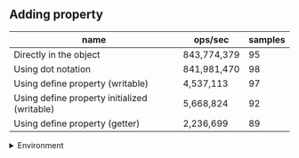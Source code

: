 ## Adding property

|name|ops/sec|samples|
|-|-|-|
|Directly in the object|843,774,379|95|
|Using dot notation|841,981,470|98|
|Using define property (writable)|4,537,113|97|
|Using define property initialized (writable)|5,668,824|92|
|Using define property (getter)|2,236,699|89|


<details>
<summary>Environment</summary>

* __Machine:__ linux x64 | 4 vCPUs | 7.6GB Mem
* __Run:__ Tue Nov 07 2023 13:56:12 GMT+0000 (Coordinated Universal Time)
</details>

<!--
{"environment":{"platform":"linux","arch":"x64","cpus":4,"totalMemory":7.6085662841796875},"benchmarks":[{"name":"Directly in the object","opsSec":843774378.7292213,"samples":6},{"name":"Using dot notation","opsSec":841981470.0091349,"samples":6},{"name":"Using define property (writable)","opsSec":4537113.097580724,"samples":5},{"name":"Using define property initialized (writable)","opsSec":5668823.975087094,"samples":9},{"name":"Using define property (getter)","opsSec":2236698.7582668285,"samples":4}]}-->
